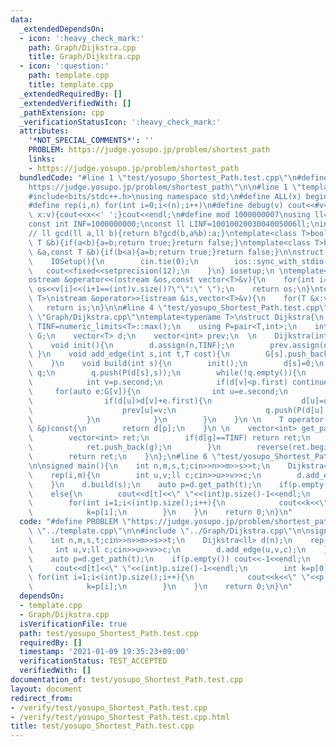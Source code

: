```yaml
---
data:
  _extendedDependsOn:
  - icon: ':heavy_check_mark:'
    path: Graph/Dijkstra.cpp
    title: Graph/Dijkstra.cpp
  - icon: ':question:'
    path: template.cpp
    title: template.cpp
  _extendedRequiredBy: []
  _extendedVerifiedWith: []
  _pathExtension: cpp
  _verificationStatusIcon: ':heavy_check_mark:'
  attributes:
    '*NOT_SPECIAL_COMMENTS*': ''
    PROBLEM: https://judge.yosupo.jp/problem/shortest_path
    links:
    - https://judge.yosupo.jp/problem/shortest_path
  bundledCode: "#line 1 \"test/yosupo_Shortest_Path.test.cpp\"\n#define PROBLEM \"\
    https://judge.yosupo.jp/problem/shortest_path\"\n\n#line 1 \"template.cpp\"\n\
    #include<bits/stdc++.h>\nusing namespace std;\n#define ALL(x) begin(x),end(x)\n\
    #define rep(i,n) for(int i=0;i<(n);i++)\n#define debug(v) cout<<#v<<\":\";for(auto\
    \ x:v){cout<<x<<' ';}cout<<endl;\n#define mod 1000000007\nusing ll=long long;\n\
    const int INF=1000000000;\nconst ll LINF=1001002003004005006ll;\nint dx[]={1,0,-1,0},dy[]={0,1,0,-1};\n\
    // ll gcd(ll a,ll b){return b?gcd(b,a%b):a;}\ntemplate<class T>bool chmax(T &a,const\
    \ T &b){if(a<b){a=b;return true;}return false;}\ntemplate<class T>bool chmin(T\
    \ &a,const T &b){if(b<a){a=b;return true;}return false;}\n\nstruct IOSetup{\n\
    \    IOSetup(){\n        cin.tie(0);\n        ios::sync_with_stdio(0);\n     \
    \   cout<<fixed<<setprecision(12);\n    }\n} iosetup;\n \ntemplate<typename T>\n\
    ostream &operator<<(ostream &os,const vector<T>&v){\n    for(int i=0;i<(int)v.size();i++)\
    \ os<<v[i]<<(i+1==(int)v.size()?\"\":\" \");\n    return os;\n}\ntemplate<typename\
    \ T>\nistream &operator>>(istream &is,vector<T>&v){\n    for(T &x:v)is>>x;\n \
    \   return is;\n}\n\n#line 4 \"test/yosupo_Shortest_Path.test.cpp\"\n\n#line 1\
    \ \"Graph/Dijkstra.cpp\"\ntemplate<typename T>\nstruct Dijkstra{\n    const T\
    \ TINF=numeric_limits<T>::max();\n    using P=pair<T,int>;\n    int n;\n    vector<vector<P>>\
    \ G;\n    vector<T> d;\n    vector<int> prev;\n  \n    Dijkstra(int n):n(n),G(vector<vector<P>>(n)){}\n\
    \    void init(){\n        d.assign(n,TINF);\n        prev.assign(n,-1);\n   \
    \ }\n    void add_edge(int s,int t,T cost){\n        G[s].push_back(P(cost,t));\n\
    \    }\n    void build(int s){\n        init();\n        d[s]=0;\n        priority_queue<P,vector<P>,greater<P>>\
    \ q;\n        q.push(P(d[s],s));\n        while(!q.empty()){\n            P p=q.top();q.pop();\n\
    \            int v=p.second;\n            if(d[v]<p.first) continue;\n       \
    \     for(auto e:G[v]){\n                int u=e.second;\n                T cost=e.first;\n\
    \                if(d[u]>d[v]+e.first){\n                    d[u]=d[v]+cost;\n\
    \                    prev[u]=v;\n                    q.push(P(d[u],u));\n    \
    \            }\n            }\n        }\n    }\n \n    T operator[](const int\
    \ &p)const{\n        return d[p];\n    }\n \n    vector<int> get_path(int g){\n\
    \        vector<int> ret;\n        if(d[g]==TINF) return ret;\n        for(;g!=-1;g=prev[g]){\n\
    \            ret.push_back(g);\n        }\n        reverse(ret.begin(),ret.end());\n\
    \        return ret;\n    }\n};\n#line 6 \"test/yosupo_Shortest_Path.test.cpp\"\
    \n\nsigned main(){\n    int n,m,s,t;cin>>n>>m>>s>>t;\n    Dijkstra<ll> d(n);\n\
    \    rep(i,m){\n        int u,v;ll c;cin>>u>>v>>c;\n        d.add_edge(u,v,c);\n\
    \    }\n    d.build(s);\n    auto p=d.get_path(t);\n    if(p.empty()) cout<<-1<<endl;\n\
    \    else{\n        cout<<d[t]<<\" \"<<(int)p.size()-1<<endl;\n        int k=p[0];\n\
    \        for(int i=1;i<(int)p.size();i++){\n            cout<<k<<\" \"<<p[i]<<endl;\n\
    \            k=p[i];\n        }\n    }\n    return 0;\n}\n"
  code: "#define PROBLEM \"https://judge.yosupo.jp/problem/shortest_path\"\n\n#include\
    \ \"../template.cpp\"\n\n#include \"../Graph/Dijkstra.cpp\"\n\nsigned main(){\n\
    \    int n,m,s,t;cin>>n>>m>>s>>t;\n    Dijkstra<ll> d(n);\n    rep(i,m){\n   \
    \     int u,v;ll c;cin>>u>>v>>c;\n        d.add_edge(u,v,c);\n    }\n    d.build(s);\n\
    \    auto p=d.get_path(t);\n    if(p.empty()) cout<<-1<<endl;\n    else{\n   \
    \     cout<<d[t]<<\" \"<<(int)p.size()-1<<endl;\n        int k=p[0];\n       \
    \ for(int i=1;i<(int)p.size();i++){\n            cout<<k<<\" \"<<p[i]<<endl;\n\
    \            k=p[i];\n        }\n    }\n    return 0;\n}\n"
  dependsOn:
  - template.cpp
  - Graph/Dijkstra.cpp
  isVerificationFile: true
  path: test/yosupo_Shortest_Path.test.cpp
  requiredBy: []
  timestamp: '2021-01-09 19:35:23+09:00'
  verificationStatus: TEST_ACCEPTED
  verifiedWith: []
documentation_of: test/yosupo_Shortest_Path.test.cpp
layout: document
redirect_from:
- /verify/test/yosupo_Shortest_Path.test.cpp
- /verify/test/yosupo_Shortest_Path.test.cpp.html
title: test/yosupo_Shortest_Path.test.cpp
---
```

